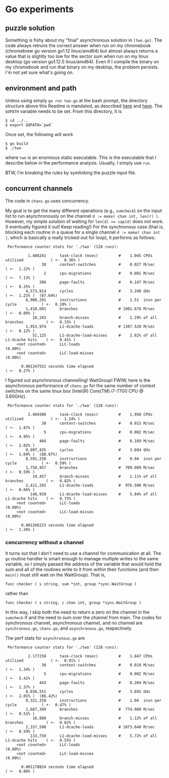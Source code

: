 Go experiments
==============

## puzzle solution

Something is fishy about my "final" asynchronous solution in `[two.go]`.
The code always retruns the correct answer when run on my chromebook (chromebrew go version go1.12 linux/amd64) but almost always returns a value that is slightly too low for the sector sum when run on my linux desktop (go version go1.12.5 linux/amd64).
Even if I compile the binary on my chromebook and run that binary on my desktop, the problem persists.
I'm not yet sure what's going on.

## environment and path

Unless using simply `go run two.go` at the bash prompt, the directory structure above this Readme is mandated, as described [here](https://golang.org/doc/install) and [here](https://golang.org/doc/code.html).
The `GOPATH` variable needs to be set.
From this directory, it is
```
$ cd ../..
$ export GOPATH=`pwd`
```
Once set, the following will work
```
$ go build
$ ./two
```
where `two` is an enormous static executable.
This is the executable that I describe below in the performance analysis.
Usually, I simply use `run`.

BTW, I'm breaking the rules by symlinking the puzzle input file.

## concurrent channels

The code in `chans.go` uses concurrency.

My goal is to get the many different operations (e.g., `sumcheck`) on the input list to run asynchronously on the channel `d := make( chan int, len(r) )`.
However, my simple solution of waiting for `len(d) == cap(d)` does not work.
(I eventually figured it out! Keep reading!)
For the synchronous case (that is, blocking each routine in a queue for a single channel `d := make( chan int )`, which is basically a really tricked-out for loop), it performs as follows:

```
 Performance counter stats for './two' (128 runs):

          1.408241      task-clock (msec)         #    1.045 CPUs utilized            ( +-  0.36% )
                38      context-switches          #    0.027 M/sec                    ( +-  1.22% )
                 2      cpu-migrations            #    0.001 M/sec                    ( +-  7.13% )
               206      page-faults               #    0.147 M/sec                    ( +-  0.25% )
         4,573,914      cycles                    #    3.248 GHz                      ( +-  1.21% )  (87.64%)
         6,908,291      instructions              #    1.51  insn per cycle           ( +-  0.10% )
         1,410,601      branches                  # 1001.676 M/sec                    ( +-  0.09% )
            18,243      branch-misses             #    1.29% of all branches          ( +-  0.33% )
         1,953,974      L1-dcache-loads           # 1387.528 M/sec                    ( +-  0.12% )
            51,125      L1-dcache-load-misses     #    2.62% of all L1-dcache hits    ( +-  0.41% )
     <not counted>      LLC-loads                                                     (0.00%)
     <not counted>      LLC-load-misses                                               (0.00%)

       0.001347552 seconds time elapsed                                          ( +-  0.27% )
```

I figured out asynchronous channelling! WaitGroup!
FWIW, here is the asynchronous performance of `chans.go` for the same number of context switches on the same linux box (Intel(R) Core(TM) i7-7700 CPU @ 3.60GHz).

```
 Performance counter stats for './two' (128 runs):

          2.469306      task-clock (msec)         #    1.950 CPUs utilized            ( +-  1.24% )
                38      context-switches          #    0.015 M/sec                    ( +-  1.87% )
                 5      cpu-migrations            #    0.002 M/sec                    ( +-  4.95% )
               466      page-faults               #    0.189 M/sec                    ( +-  2.02% )
         9,097,435      cycles                    #    3.684 GHz                      ( +-  1.69% )  (88.87%)
         8,591,258      instructions              #    0.94  insn per cycle           ( +-  0.59% )
         1,750,957      branches                  #  709.089 M/sec                    ( +-  0.59% )
            19,457      branch-misses             #    1.11% of all branches          ( +-  0.82% )
         2,411,292      L1-dcache-loads           #  976.506 M/sec                    ( +-  0.66% )
           140,939      L1-dcache-load-misses     #    5.84% of all L1-dcache hits    ( +-  0.73% )
     <not counted>      LLC-loads                                                     (0.00%)
     <not counted>      LLC-load-misses                                               (0.00%)

       0.001266223 seconds time elapsed                                          ( +-  1.26% )
```

### concurrency without a channel

It turns out that I don't need to use a channel for communication at all.
The `go` routine handler is smart enough to manage multiple writes to the same variable, so I simply passed the address of the variable that would hold the sum and all of the routines write to it from within their functions (and then `main()` must still wait on the WaitGroup).
That is,
```
func checker ( s string, sum *int, group *sync.WaitGroup )
```
rather than
```
func checker ( s string, c chan int, group *sync.WaitGroup )
```
In this way, I skip both the need to return a zero on the channel in the `sumcheck` if and the need to sum over the channel from main.
The codes for synchronous channel, asynchronous channel, and no channel are `synchronous.go`, `chans.go`, and `asynchronous.go`, respectively.

The perf stats for `asynchronous.go` are

```
 Performance counter stats for './two' (128 runs):

          2.177258      task-clock (msec)         #    1.847 CPUs utilized            ( +-  0.91% )
                38      context-switches          #    0.018 M/sec                    ( +-  1.34% )
                 5      cpu-migrations            #    0.002 M/sec                    ( +-  5.41% )
               443      page-faults               #    0.204 M/sec                    ( +-  1.37% )
         8,038,551      cycles                    #    3.692 GHz                      ( +-  2.01% )  (86.42%)
         8,321,258      instructions              #    1.04  insn per cycle           ( +-  0.47% )
         1,687,349      branches                  #  774.988 M/sec                    ( +-  0.51% )
            18,888      branch-misses             #    1.12% of all branches          ( +-  0.62% )
         2,337,590      L1-dcache-loads           # 1073.640 M/sec                    ( +-  0.59% )
           133,750      L1-dcache-load-misses     #    5.72% of all L1-dcache hits    ( +-  0.55% )
     <not counted>      LLC-loads                                                     (0.00%)
     <not counted>      LLC-load-misses                                               (0.00%)

       0.001178824 seconds time elapsed                                          ( +-  0.80% )
```
